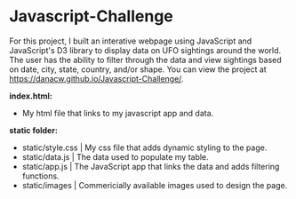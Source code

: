 # Javascript-Challenge
For this project, I built an interative webpage using JavaScript and JavaScript's D3 library to display data on UFO sightings around the world. The user has the ability to filter through the data and view sightings based on date, city, state, country, and/or shape. You can view the project at https://danacw.github.io/Javascript-Challenge/.

**index.html:**
  - My html file that links to my javascript app and data.

**static folder:**
  - static/style.css | My css file that adds dynamic styling to the page.
  - static/data.js | The data used to populate my table.
  - static/app.js | The JavaScript app that links the data and adds filtering functions.
  - static/images | Commericially available images used to design the page.   
